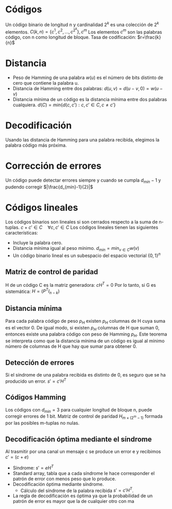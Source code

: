 # Códigos
Un código binario de longitud n y cardinalidad $2^k$ es una colección de $2^{k}$ elementos.
$C(k,n)=\{c^{1},c^{2},...,c^{2^{k}}\},c^{m}$
Los elementos $c^{m}$ son las palabras código, con n como longitud de bloque.
Tasa de codificación: $r=\frac{k}{n}$
# Distancia
- Peso de Hamming de una palabra $w(u)$ es el número de bits distinto de cero que contiene la palabra u.
- Distancia de Hamming entre dos palabras:
	$d(u,v)=d(u-v,0)=w(u-v)$
- Distancia mínima de un código es la distancia mínima entre dos palabras cualquiera.
	$d(C)=min\{d(c,c'):c,c'\in C,c\neq c'\}$
# Decodificación
Usando las distancia de Hamming para una palabra recibida, elegimos la palabra código más próxima.
# Corrección de errores
Un código puede detectar errores siempre y cuando se cumpla $d_{mín}-1$ y pudendo corregir $|\frac{d_{mín}-1}{2}|$
# Códigos lineales
Los códigos binarios son lineales si son cerrados respecto a la suma de n-tuplas.
$c+c'\in C\quad\forall c,c'\in C$
Los códigos lineales tienen las siguientes características:
- Incluye la palabra cero.
- Distancia mínima igual al peso mínimo.
	$d_{min}=min_{v\in C}w(v)$
- Un código binario lineal es un subespacio del espacio vectorial $\{0,1\}^{n}$
## Matriz de control de paridad
H de un código C es la matriz generadora:
$cH^{T}=0$
Por lo tanto, si G es sistemática:
$H=(P^{T}I_{n-k})$
## Distancia mínima
Para cada palabra código de peso $p_H$ existen $p_H$ columnas de H cuya suma es el vector 0. De igual modo, si existen $p_H$ columnas de H que suman 0, entonces existe una palabra código con peso de Hamming $p_H$.
Este teorema se interpreta como que la distancia mínima de un código es igual al mínimo número de columnas de H que hay que sumar para obtener 0.
## Detección de errores
Si el síndrome de una palabra recibida es distinto de 0, es seguro que se ha producido un error.
$s'=c'H^{T}$
## Códigos Hamming
Los códigos con $d_{min}=3$ para cualquier longitud de bloque n, puede corregir errores de 1 bit.
Matriz de control de paridad $H_{m\times(2^{m}-1)}$ formada por las posibles m-tuplas no nulas.
## Decodificación óptima mediante el síndrome
Al trasmitir por una canal un mensaje c se produce un error e y recibimos $c'=(c+e)$
- Síndrome: $s'=eH^{T}$
- Standard array, tabla que a cada síndrome le hace corresponder el patrón de error con menos peso que lo produce.
- Decodificación óptima mediante síndrome.
	- Cálculo del síndrome de la palabra recibida $s'=c'H^{T}$.
- La regla de decodificación es óptima ya que la probabilidad de un patrón de error es mayor que la de cualquier otro con ma